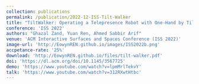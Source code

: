 ```yaml
---
collection: publications
permalink: /publication/2022-12-ISS-Tilt-Walker
title: "TiltWalker: Operating a Telepresence Robot with One-Hand by Tilt Controls on a Smartphone"
conference: 'ISS 2022'
authors: "Ghazal Zand, Yuan Ren, Ahmed Sabbir Arif"
venue: 'ACM Interactive Surfaces and Spaces Conference (ISS 2022)'
image-url: 'http://EowynREN.github.io/images/ISS2022b.png'
accpetance-rate: '25%'
download: 'http://EowynREN.github.io/files/tilt-walker.pdf'
doi: 'https://dl.acm.org/doi/10.1145/3567725'
demo: 'https://www.youtube.com/watch?v=lpmMrlTekvY'
talk: 'https://www.youtube.com/watch?v=312RXwtHtbc'
---
```

